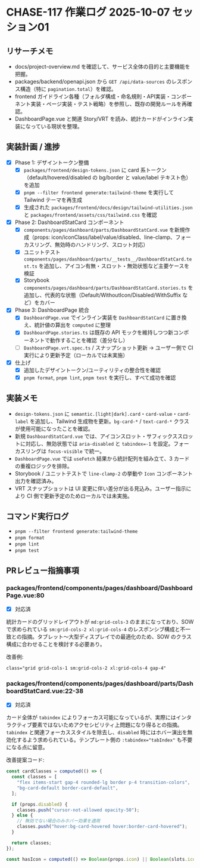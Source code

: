 # CHASE-117 作業ログ 2025-10-07 セッション01

## リサーチメモ

- docs/project-overview.md を確認して、サービス全体の目的と主要機能を把握。
- packages/backend/openapi.json から `GET /api/data-sources` のレスポンス構造（特に `pagination.total`）を確認。
- frontend ガイドライン各種（フォルダ構成・命名規則・API実装・コンポーネント実装・ページ実装・テスト戦略）を参照し、既存の開発ルールを再確認。
- DashboardPage.vue と関連 Story/VRT を読み、統計カードがインライン実装になっている現状を整理。

## 実装計画 / 進捗

- [x] Phase 1: デザイントークン整備
  - [x] `packages/frontend/design-tokens.json` に card 系トークン（default/hovered/disabled の bg/border と value/label テキスト色）を追加
  - [x] `pnpm --filter frontend generate:tailwind-theme` を実行して Tailwind テーマを再生成
  - [x] 生成された `packages/frontend/docs/design/tailwind-utilities.json` と `packages/frontend/assets/css/tailwind.css` を確認
- [x] Phase 2: DashboardStatCard コンポーネント
  - [x] `components/pages/dashboard/parts/DashboardStatCard.vue` を新規作成（props: icon/iconClass/label/value/disabled、line-clamp、フォーカスリング、無効時のハンドリング、スロット対応）
  - [x] ユニットテスト `components/pages/dashboard/parts/__tests__/DashboardStatCard.test.ts` を追加し、アイコン有無・スロット・無効状態など主要ケースを検証
  - [x] Storybook `components/pages/dashboard/parts/DashboardStatCard.stories.ts` を追加し、代表的な状態（Default/WithoutIcon/Disabled/WithSuffix など）をカバー
- [x] Phase 3: DashboardPage 統合
  - [x] `DashboardPage.vue` でインライン実装を `DashboardStatCard` に置き換え、統計値の算出を `computed` に整理
  - [x] `DashboardPage.stories.ts` は既存の API モックを維持しつつ新コンポーネントで動作することを確認（差分なし）
  - [ ] `DashboardPage.vrt.spec.ts` / スナップショット更新 → ユーザー側で CI 実行により更新予定（ローカルでは未実施）
- [x] 仕上げ
  - [x] 追加したデザイントークン/ユーティリティの整合性を確認
  - [x] `pnpm format`, `pnpm lint`, `pnpm test` を実行し、すべて成功を確認

## 実装メモ

- `design-tokens.json` に `semantic.[light|dark].card`・`card-value`・`card-label` を追加し、Tailwind 生成物を更新。`bg-card-*` / `text-card-*` クラスが使用可能になったことを確認。
- 新規 `DashboardStatCard.vue` では、アイコンスロット・サフィックススロットに対応し、無効状態では `aria-disabled` と `tabindex=-1` を設定。フォーカスリングは `focus-visible` で統一。
- `DashboardPage.vue` では `useFetch` 結果から統計配列を組み立て、3 カードの重複ロジックを排除。
- Storybook / ユニットテストで `line-clamp-2` の挙動や `Icon` コンポーネント出力を確認済み。
- VRT スナップショットは UI 変更に伴い差分が出る見込み。ユーザー指示により CI 側で更新予定のためローカルでは未実施。

## コマンド実行ログ

- `pnpm --filter frontend generate:tailwind-theme`
- `pnpm format`
- `pnpm lint`
- `pnpm test`

## PRレビュー指摘事項

### packages/frontend/components/pages/dashboard/DashboardPage.vue:80

- [x] 対応済

統計カードのグリッドレイアウトが `md:grid-cols-3` のままになっており、SOW で求められている `sm:grid-cols-2 xl:grid-cols-4` のレスポンシブ構成と不一致との指摘。タブレット〜大型ディスプレイでの最適化のため、SOW のクラス構成に合わせることを検討する必要あり。

改善例:

```html
class="grid grid-cols-1 sm:grid-cols-2 xl:grid-cols-4 gap-4"
```

### packages/frontend/components/pages/dashboard/parts/DashboardStatCard.vue:22-38

- [x] 対応済

カード全体が `tabindex` によりフォーカス可能になっているが、実際にはインタラクティブ要素ではないためアクセシビリティ上問題になり得るとの指摘。`tabindex` と関連フォーカススタイルを除去し、`disabled` 時にはホバー演出を無効化するよう求められている。テンプレート側の `:tabindex="tabIndex"` も不要になる点に留意。

改善提案コード:

```ts
const cardClasses = computed(() => {
  const classes = [
    "flex items-start gap-4 rounded-lg border p-4 transition-colors",
    "bg-card-default border-card-default",
  ];

  if (props.disabled) {
    classes.push("cursor-not-allowed opacity-50");
  } else {
    // 無効でない場合のみホバー効果を適用
    classes.push("hover:bg-card-hovered hover:border-card-hovered");
  }

  return classes;
});

const hasIcon = computed(() => Boolean(props.icon) || Boolean(slots.icon));
```
